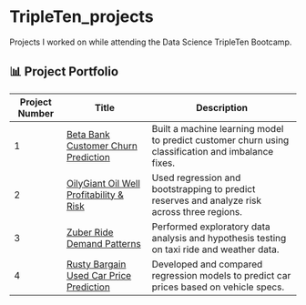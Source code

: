 # TripleTen_projects

Projects I worked on while attending the Data Science TripleTen Bootcamp.

## 📊 Project Portfolio

| Project Number | Title                                         | Description                                                                 |
|----------------|-----------------------------------------------|-----------------------------------------------------------------------------|
| 1              | [Beta Bank Customer Churn Prediction](./beta_bank_customer_churn/)       | Built a machine learning model to predict customer churn using classification and imbalance fixes. |
| 2              | [OilyGiant Oil Well Profitability & Risk](./oilygiant_oil_well_forecasting/) | Used regression and bootstrapping to predict reserves and analyze risk across three regions. |
| 3              | [Zuber Ride Demand Patterns](./zuber_ride_demand_analysis/)              | Performed exploratory data analysis and hypothesis testing on taxi ride and weather data. |
| 4              | [Rusty Bargain Used Car Price Prediction](./rusty_bargain_used_car_price/) | Developed and compared regression models to predict car prices based on vehicle specs. |
